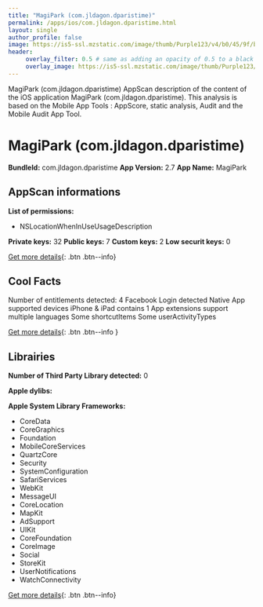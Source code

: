 ```yaml
---
title: "MagiPark (com.jldagon.dparistime)"
permalink: /apps/ios/com.jldagon.dparistime.html
layout: single
author_profile: false
image: https://is5-ssl.mzstatic.com/image/thumb/Purple123/v4/b0/45/9f/b0459fdb-d27a-b2f7-826a-934a4afafd1a/AppIcon-0-0-1x_U007emarketing-0-0-0-4-0-0-sRGB-0-0-0-GLES2_U002c0-512MB-85-220-0-0.png/512x512bb.jpg
header: 
     overlay_filter: 0.5 # same as adding an opacity of 0.5 to a black background
     overlay_image: https://is5-ssl.mzstatic.com/image/thumb/Purple123/v4/b0/45/9f/b0459fdb-d27a-b2f7-826a-934a4afafd1a/AppIcon-0-0-1x_U007emarketing-0-0-0-4-0-0-sRGB-0-0-0-GLES2_U002c0-512MB-85-220-0-0.png/512x512bb.jpg
---
```

MagiPark (com.jldagon.dparistime) AppScan description of the content of the iOS application MagiPark (com.jldagon.dparistime). This analysis is based on the Mobile App Tools : AppScore, static analysis, Audit and the Mobile Audit App Tool.

# MagiPark (com.jldagon.dparistime)

**BundleId:** com.jldagon.dparistime
**App Version:** 2.7
**App Name:** MagiPark


## AppScan informations 

**List of permissions:** 
- NSLocationWhenInUseUsageDescription
  
  
**Private keys:** 32
**Public keys:** 7
**Custom keys:** 2
**Low securit keys:** 0
  
[Get more details](/pricing.html){: .btn .btn--info}

## Cool Facts

Number of entitlements detected: 4
Facebook Login detected
Native App
supported devices iPhone & iPad
contains 1 App extensions
support multiple languages
Some shortcutItems 
Some userActivityTypes
  
[Get more details](/pricing.html){: .btn .btn--info }

## Librairies 
**Number of Third Party Library detected:** 0


**Apple dylibs:**


**Apple System Library Frameworks:**
- CoreData
- CoreGraphics
- Foundation
- MobileCoreServices
- QuartzCore
- Security
- SystemConfiguration
- SafariServices
- WebKit
- MessageUI
- CoreLocation
- MapKit
- AdSupport
- UIKit
- CoreFoundation
- CoreImage
- Social
- StoreKit
- UserNotifications
- WatchConnectivity


  
[Get more details](/pricing.html){: .btn .btn--info}


